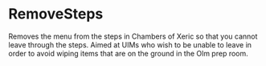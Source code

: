 # RemoveSteps
Removes the menu from the steps in Chambers of Xeric so that you cannot leave through the steps.
Aimed at UIMs who wish to be unable to leave in order to avoid wiping items that are on the ground in the Olm prep room.
